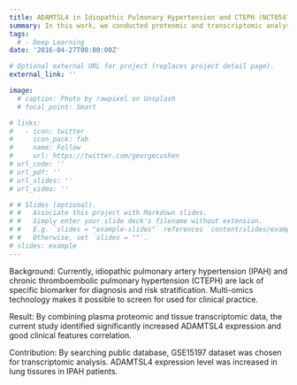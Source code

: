 ```yaml
---
title: ADAMTSL4 in Idiopathic Pulmonary Hypertension and CTEPH (NCT05478226)
summary: In this work, we conducted proteomic and transcriptomic analysis and identified ADAMTSL4 as a potential marker with good diagnostic value and clinical feature correlation.
tags:
  # - Deep Learning
date: '2016-04-27T00:00:00Z'

# Optional external URL for project (replaces project detail page).
external_link: ''

image:
  # caption: Photo by rawpixel on Unsplash
  # focal_point: Smart

# links:
#   - icon: twitter
#     icon_pack: fab
#     name: Follow
#     url: https://twitter.com/georgecushen
# url_code: ''
# url_pdf: ''
# url_slides: ''
# url_video: ''

# # Slides (optional).
# #   Associate this project with Markdown slides.
# #   Simply enter your slide deck's filename without extension.
# #   E.g. `slides = "example-slides"` references `content/slides/example-slides.md`.
# #   Otherwise, set `slides = ""`.
# slides: example
---
```


Background: Currently, idiopathic pulmonary artery hypertension (IPAH) and chronic thromboembolic pulmonary hypertension (CTEPH) are lack of specific biomarker for diagnosis and risk stratification. Multi-omics technology makes it possible to screen for used for clinical practice.

Result: By combining plasma proteomic and tissue transcriptomic data, the current study identified significantly increased ADAMTSL4 expression and good clinical features correlation.

Contribution: By searching public database, GSE15197 dataset was chosen for transcriptomic analysis. ADAMTSL4 expression level was increased in lung tissures in IPAH patients.
